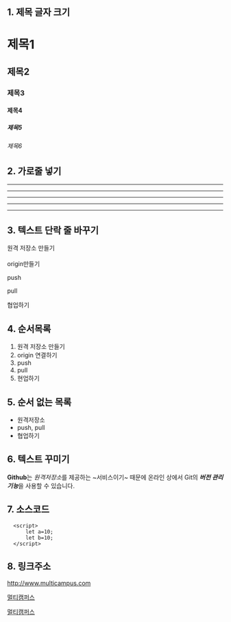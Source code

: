 ## 1. 제목 글자 크기
# 제목1
## 제목2
### 제목3
#### 제목4
##### 제목5
###### 제목6

## 2. 가로줄 넣기 <!-- -,* 3개 이상이면 되면 -->
---
--------
***
*****
* * * *

## 3. 텍스트 단락 줄 바꾸기
원격 저장소 만들기<br><br>origin만들기

push

pull

협업하기

## 4. 순서목록
1. 원격 저장소 만들기
2. origin 연결하기
3. push
4. pull
5. 현업하기

## 5. 순서 없는 목록
- 원격저장소
- push, pull
- 협업하기

## 6. 텍스트 꾸미기
**Github**는 *원격저장소*를 제공하는 ~서비스이기~ 때문에
온라인 상에서 Git의 ***버전 관리 기능***을 사용할 수 있습니다.

## 7. 소스코드
~~~
  <script>
      let a=10;
      let b=10;
  </script>
~~~

## 8. 링크주소
<http://www.multicampus.com>

[멀티캠퍼스](http://www.multicampus.com)

[멀티캠퍼스](http://www.multicampus.com, "클릭하시면 멀티캠퍼스 홈페이지로 이동합니다")
